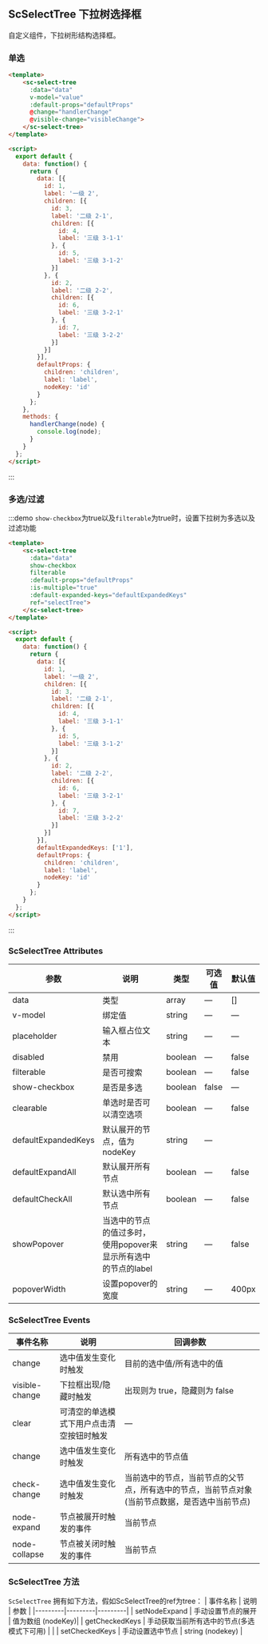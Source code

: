 <script>
  export default {
    data: function() {
      return {
        data: [{
          id: '1',
          label: '一级 2',
          children: [{
            id: '3',
            label: '二级 2-1',
            children: [{
              id: '4',
              label: '三级 3-1-1'
            }, {
              id: '5',
              label: '三级 3-1-2'
            }]
          }, {
            id: '2',
            label: '二级 2-2',
            children: [{
              id: '6',
              label: '三级 3-2-1'
            }, {
              id: '7',
              label: '三级 3-2-2'
            }]
          }]
        }],
        defaultProps: {
          children: 'children',
          label: 'label',
          nodeKey: 'id'
        },
        value: '',
        filterable: true,
        defaultExpandedKeys: ['1'],
      };
    },
    methods: {
      visibleChange: console.log,
      handlerChange(node) {
        console.log(node);
      }
    }
  };
</script>

## ScSelectTree 下拉树选择框
自定义组件，下拉树形结构选择框。

### 单选
```html
<template>
    <sc-select-tree
      :data="data"
      v-model="value"
      :default-props="defaultProps"
      @change="handlerChange"
      @visible-change="visibleChange">
    </sc-select-tree>
</template>

<script>
  export default {
    data: function() {
      return {
        data: [{
          id: 1,
          label: '一级 2',
          children: [{
            id: 3,
            label: '二级 2-1',
            children: [{
              id: 4,
              label: '三级 3-1-1'
            }, {
              id: 5,
              label: '三级 3-1-2'
            }]
          }, {
            id: 2,
            label: '二级 2-2',
            children: [{
              id: 6,
              label: '三级 3-2-1'
            }, {
              id: 7,
              label: '三级 3-2-2'
            }]
          }]
        }],
        defaultProps: {
          children: 'children',
          label: 'label',
          nodeKey: 'id'
        }
      };
    },
    methods: {
      handlerChange(node) {
        console.log(node);
      }
    }
  };
</script>

```
:::

### 多选/过滤
:::demo `show-checkbox`为true以及`filterable`为true时，设置下拉树为多选以及过滤功能
```html
<template>
    <sc-select-tree
      :data="data"
      show-checkbox
      filterable
      :default-props="defaultProps"
      :is-multiple="true"
      :default-expanded-keys="defaultExpandedKeys"
      ref="selectTree">
    </sc-select-tree>
</template>

<script>
  export default {
    data: function() {
      return {
        data: [{
          id: 1,
          label: '一级 2',
          children: [{
            id: 3,
            label: '二级 2-1',
            children: [{
              id: 4,
              label: '三级 3-1-1'
            }, {
              id: 5,
              label: '三级 3-1-2'
            }]
          }, {
            id: 2,
            label: '二级 2-2',
            children: [{
              id: 6,
              label: '三级 3-2-1'
            }, {
              id: 7,
              label: '三级 3-2-2'
            }]
          }]
        }],
        defaultExpandedKeys: ['1'],
        defaultProps: {
          children: 'children',
          label: 'label',
          nodeKey: 'id'
        }
      };
    }
  };
</script>

```
:::

### ScSelectTree Attributes

| 参数          | 说明            | 类型            | 可选值                 | 默认值   |
|-------------  |---------------- |---------------- |---------------------- |-------- |
| data          | 类型   | array  | — | [] |
| v-model       | 绑定值           | string  | — | — |
| placeholder   | 输入框占位文本    | string          | — | — |
| disabled      | 禁用            | boolean         | — | false   |
| filterable    | 是否可搜索   | boolean  | — | false |
| show-checkbox   | 是否是多选 | boolean          | false | — |
| clearable      | 单选时是否可以清空选项            | boolean         | — | false   |
| defaultExpandedKeys      | 默认展开的节点，值为nodeKey            | string         | — |    |
| defaultExpandAll      | 默认展开所有节点 | boolean         | — |  false  |
| defaultCheckAll      | 默认选中所有节点  | boolean         | — |  false  |
| showPopover      | 当选中的节点的值过多时，使用popover来显示所有选中的节点的label   | string         | — |  false  |
| popoverWidth      | 设置popover的宽度  | string         | — |  400px  |


### ScSelectTree Events
| 事件名称 | 说明 | 回调参数 |
|---------|---------|---------|
| change | 选中值发生变化时触发 | 目前的选中值/所有选中的值 |
| visible-change | 下拉框出现/隐藏时触发 | 出现则为 true，隐藏则为 false |
| clear | 可清空的单选模式下用户点击清空按钮时触发 | — |
| change | 选中值发生变化时触发 | 所有选中的节点值 |
| check-change | 选中值发生变化时触发 | 当前选中的节点，当前节点的父节点，所有选中的节点，当前节点对象(当前节点数据，是否选中当前节点) |
| node-expand | 节点被展开时触发的事件 | 当前节点 |
| node-collapse | 节点被关闭时触发的事件 | 当前节点 |

### ScSelectTree 方法
`ScSelectTree` 拥有如下方法，假如ScSelectTree的ref为tree：
| 事件名称 | 说明 | 参数 |
|---------|---------|---------|
| setNodeExpand | 手动设置节点的展开 | 值为数组 (nodeKey)|
| getCheckedKeys | 手动获取当前所有选中的节点(多选模式下可用) |  |
| setCheckedKeys | 手动设置选中节点 | string  (nodekey) |